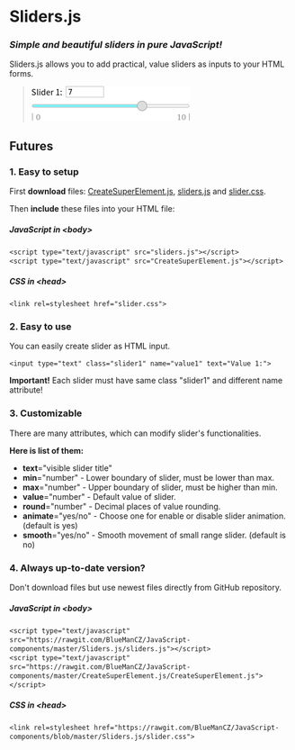# Sliders.js
### *Simple and beautiful sliders in pure JavaScript!*

Sliders.js allows you to add practical, value sliders as inputs to your HTML forms.

> ![Screenshot](images/screenshot2.png)

## Futures

### 1. Easy to setup

First **download** files: [CreateSuperElement.js](https://github.com/BlueManCZ/JavaScript-components/blob/master/CreateSuperElement.js/CreateSuperElement.js), [sliders.js](https://github.com/BlueManCZ/JavaScript-components/blob/master/Sliders.js/sliders.js) and [slider.css](https://github.com/BlueManCZ/JavaScript-components/blob/master/Sliders.js/slider.css).

Then **include** these files into your HTML file:
##### JavaScript in <body\>
```
<script type="text/javascript" src="sliders.js"></script>
<script type="text/javascript" src="CreateSuperElement.js"></script>
```
##### CSS in <head\>
```
<link rel=stylesheet href="slider.css">
```
### 2. Easy to use
You can easily create slider as HTML input.
```
<input type="text" class="slider1" name="value1" text="Value 1:">
```

**Important!** Each slider must have same class "slider1" and different name attribute!

### 3. Customizable

There are many attributes, which can modify slider's functionalities.

**Here is list of them:**

- **text**="visible slider title"
- **min**="number" - Lower boundary of slider, must be lower than max.
- **max**="number" - Upper boundary of slider, must be higher than min.
- **value**="number" - Default value of slider.
- **round**="number" - Decimal places of value rounding.
- **animate**="yes/no" - Choose one for enable or disable slider animation. (default is yes)
- **smooth**="yes/no" - Smooth movement of small range slider. (default is no)

### 4. Always up-to-date version?

Don't download files but use newest files directly from GitHub repository.

##### JavaScript in <body\>
```
<script type="text/javascript" src="https://rawgit.com/BlueManCZ/JavaScript-components/master/Sliders.js/sliders.js"></script>
<script type="text/javascript" src="https://rawgit.com/BlueManCZ/JavaScript-components/master/CreateSuperElement.js/CreateSuperElement.js"></script>
```
##### CSS in <head\>
```
<link rel=stylesheet href="https://rawgit.com/BlueManCZ/JavaScript-components/blob/master/Sliders.js/slider.css">
```